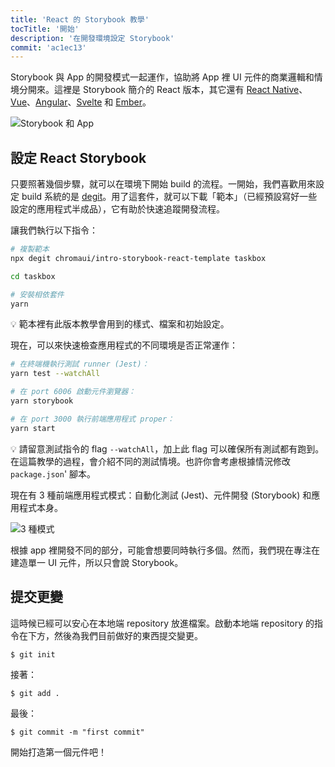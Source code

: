 ```yaml
---
title: 'React 的 Storybook 教學'
tocTitle: '開始'
description: '在開發環境設定 Storybook'
commit: 'ac1ec13'
---
```


Storybook 與 App 的開發模式一起運作，協助將 App 裡 UI 元件的商業邏輯和情境分開來。這裡是 Storybook 簡介的 React 版本，其它還有 [React Native](/react-native/en/get-started)、[Vue](/vue/en/get-started)、[Angular](/angular/en/get-started)、[Svelte](/svelte/en/get-started) 和 [Ember](/ember/en/get-started)。

![Storybook 和 App](/intro-to-storybook/storybook-relationship.jpg)

## 設定 React Storybook

只要照著幾個步驟，就可以在環境下開始 build 的流程。一開始，我們喜歡用來設定 build 系統的是 [degit](https://github.com/Rich-Harris/degit)。用了這套件，就可以下載「範本」（已經預設寫好一些設定的應用程式半成品），它有助於快速追蹤開發流程。

讓我們執行以下指令：

```bash
# 複製範本
npx degit chromaui/intro-storybook-react-template taskbox

cd taskbox

# 安裝相依套件
yarn
```

<div class="aside">
💡 範本裡有此版本教學會用到的樣式、檔案和初始設定。
</div>

現在，可以來快速檢查應用程式的不同環境是否正常運作：

```bash
# 在終端機執行測試 runner (Jest)：
yarn test --watchAll

# 在 port 6006 啟動元件瀏覽器：
yarn storybook

# 在 port 3000 執行前端應用程式 proper：
yarn start
```

<div class="aside"> 
💡 請留意測試指令的 flag <code>--watchAll</code>，加上此 flag 可以確保所有測試都有跑到。在這篇教學的過程，會介紹不同的測試情境。也許你會考慮根據情況修改 <code>package.json</code>' 腳本。
</div>

現在有 3 種前端應用程式模式：自動化測試 (Jest)、元件開發 (Storybook) 和應用程式本身。

![3 種模式](/intro-to-storybook/app-three-modalities.png)

根據 app 裡開發不同的部分，可能會想要同時執行多個。然而，我們現在專注在建造單一 UI 元件，所以只會說 Storybook。

## 提交更變

這時候已經可以安心在本地端 repository 放進檔案。啟動本地端 repository 的指令在下方，然後為我們目前做好的東西提交變更。

```shell
$ git init
```

接著：

```shell
$ git add .
```

最後：

```shell
$ git commit -m "first commit"
```

開始打造第一個元件吧！
